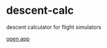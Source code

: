# descent-calc
descent calculator for flight simulators

[open app](https://kumasan903.github.io/descent-calc/)